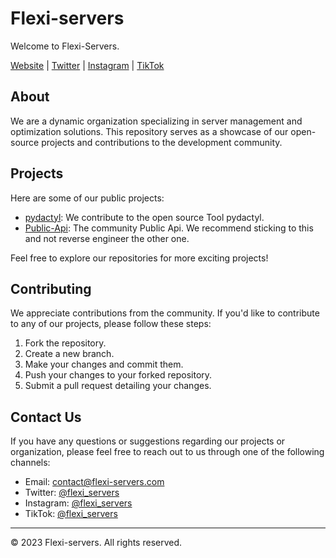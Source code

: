# Flexi-servers

Welcome to Flexi-Servers.

[Website](https://flexi-servers.com) | [Twitter](https://twitter.com/flexi_servers) | [Instagram](https://instagram.com/flexi_servers) | [TikTok](https://tiktok.com/@flexi_servers)

## About

We are a dynamic organization specializing in server management and optimization solutions. This repository serves as a showcase of our open-source projects and contributions to the development community.

## Projects

Here are some of our public projects:

- [pydactyl](https://github.com/flexi-servers/pydactyl): We contribute to the open source Tool pydactyl.
- [Public-Api](https://github.com/flexi-servers/public-api): The community Public Api. We recommend sticking to this and not reverse engineer the other one.

Feel free to explore our repositories for more exciting projects!

## Contributing

We appreciate contributions from the community. If you'd like to contribute to any of our projects, please follow these steps:

1. Fork the repository.
2. Create a new branch.
3. Make your changes and commit them.
4. Push your changes to your forked repository.
5. Submit a pull request detailing your changes.

## Contact Us

If you have any questions or suggestions regarding our projects or organization, please feel free to reach out to us through one of the following channels:

- Email: contact@flexi-servers.com
- Twitter: [@flexi_servers](https://twitter.com/flexi_servers)
- Instagram: [@flexi_servers](https://instagram.com/flexi_servers)
- TikTok: [@flexi_servers](https://tiktok.com/@flexi_servers)

---

&copy; 2023 Flexi-servers. All rights reserved.
